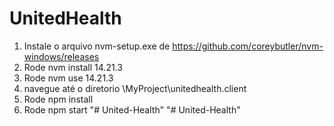 # UnitedHealth

1. Instale o arquivo nvm-setup.exe de https://github.com/coreybutler/nvm-windows/releases
2. Rode nvm install 14.21.3
3. Rode nvm use 14.21.3
4. navegue até o diretorio \MyProject\unitedhealth.client
5. Rode npm install
6. Rode npm start
"# United-Health" 
"# United-Health" 
